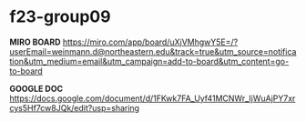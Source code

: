 # f23-group09
**MIRO BOARD**
https://miro.com/app/board/uXjVMhgwY5E=/?userEmail=weinmann.d@northeastern.edu&track=true&utm_source=notification&utm_medium=email&utm_campaign=add-to-board&utm_content=go-to-board

**GOOGLE DOC**
https://docs.google.com/document/d/1FKwk7FA_Uyf41MCNWr_IjWuAjPY7xrcys5Hf7cw8JQk/edit?usp=sharing

